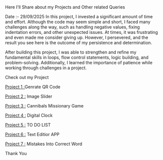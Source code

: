 Here I'll Share about my Projects and Other related Queries 

Date :- 29/09/2025 
In this project, I invested a significant amount of time and effort. Although the code may seem simple and short, I faced many challenges along the way, such as handling negative values, fixing indentation errors, and other unexpected issues. At times, it was frustrating and even made me consider giving up. However, I persevered, and the result you see here is the outcome of my persistence and determination.

After building this project, I was able to strengthen and refine my fundamental skills in loops, flow control statements, logic building, and problem-solving. Additionally, I learned the importance of patience while working through challenges in a project.

Check out my Project 

[Project 1 :](https://github.com/ashwin-pawar/Learnings-/blob/main/Python/Practice_Projects/qr_code_p1.py)Genrate QR Code

[Project 2 :](https://github.com/ashwin-pawar/Learnings-/blob/main/Python/img_slider_p2.py) Image Slider 

[Project 3 :](https://github.com/ashwin-pawar/Learnings-/blob/main/Python/Practice_Projects/Cannibals_%26_Missionary_game.py) Cannibals Missionary Game

[Project 4 :](https://github.com/ashwin-pawar/Learnings-/blob/main/Python/Practice_Projects/Digital_Clock_p4.py) Digital Clock

[Project 5 :](https://github.com/ashwin-pawar/Learnings-/blob/main/Python/Practice_Projects/to_do_list_p5.py) TO DO LIST

[Project 6 :](https://github.com/ashwin-pawar/Learnings-/blob/main/Python/Practice_Projects/text_editior_p6.py) Text Editior APP

[Project 7 :](https://github.com/ashwin-pawar/Learnings-/blob/main/Python/Practice_Projects/Mistakes_into_Correct_word_P7.py) Mistakes Into Correct Word



Thank You 
